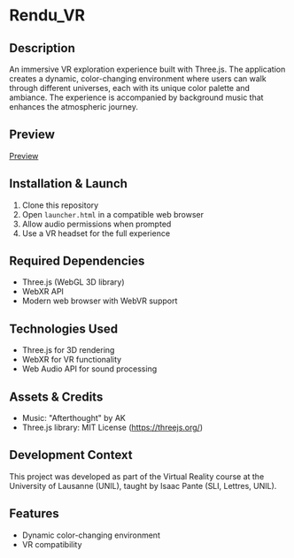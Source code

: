 # Rendu_VR

## Description
An immersive VR exploration experience built with Three.js. The application creates a dynamic, color-changing environment where users can walk through different universes, each with its unique color palette and ambiance. The experience is accompanied by background music that enhances the atmospheric journey.

## Preview
[Preview](Rendu_VR/dist/Demo_Threejs_project_GIF.gif)

## Installation & Launch
1. Clone this repository
2. Open `launcher.html` in a compatible web browser
3. Allow audio permissions when prompted
4. Use a VR headset for the full experience

## Required Dependencies
- Three.js (WebGL 3D library)
- WebXR API
- Modern web browser with WebVR support

## Technologies Used
- Three.js for 3D rendering
- WebXR for VR functionality
- Web Audio API for sound processing

## Assets & Credits
- Music: "Afterthought" by AK
- Three.js library: MIT License (https://threejs.org/)

## Development Context
This project was developed as part of the Virtual Reality course at the University of Lausanne (UNIL), taught by Isaac Pante (SLI, Lettres, UNIL).

## Features
- Dynamic color-changing environment
- VR compatibility
